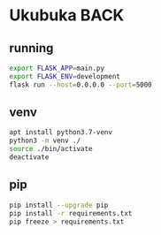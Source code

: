 # Ukubuka BACK

## running

```bash
export FLASK_APP=main.py
export FLASK_ENV=development
flask run --host=0.0.0.0 --port=5000
```

## venv

```bash
apt install python3.7-venv
python3 -m venv ./
source ./bin/activate
deactivate
```

## pip

```bash
pip install --upgrade pip
pip install -r requirements.txt
pip freeze > requirements.txt
```
